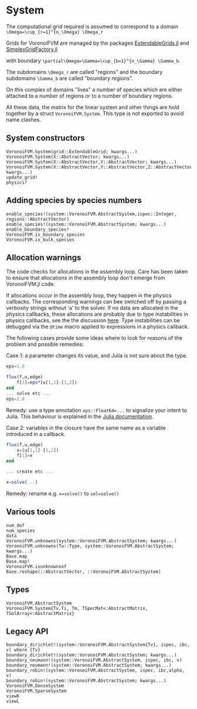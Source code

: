 # System

The computational grid required is assumed to correspond to a domain
``\Omega=\cup_{r=1}^{n_\Omega} \Omega_r`` 

Grids for VoronoiFVM are managed by the packages [ExtendableGrids.jl](https://github.com/j-fu/ExtendableGrids.jl)
and [SimplexGridFactory.jl](https://github.com/j-fu/SimplexGridFactory.jl)


with boundary  ``\partial\Omega=\Gamma=\cup_{b=1}^{n_\Gamma} \Gamma_b``.

The subdomains ``\Omega_r`` are called "regions" and the boundary subdomains ``\Gamma_b`` are called "boundary regions".

On this complex of domains "lives"  a number of species which are either attached to a number of regions or to a number of boundary regions.

All these data, the matrix for the linear system and other things are hold together by a struct `VoronoiFVM.System`. 
This type is not exported to avoid name clashes.


## System constructors

```@docs
VoronoiFVM.System(grid::ExtendableGrid; kwargs...)
VoronoiFVM.System(X::AbstractVector; kwargs...)
VoronoiFVM.System(X::AbstractVector,Y::AbstractVector; kwargs...)
VoronoiFVM.System(X::AbstractVector,Y::AbstractVector,Z::AbstractVector; kwargs...)
update_grid!
physics!
```

## Adding species by species numbers
```@docs
enable_species!(system::VoronoiFVM.AbstractSystem,ispec::Integer, regions::AbstractVector)
enable_species!(system::VoronoiFVM.AbstractSystem; kwargs...)
enable_boundary_species!
VoronoiFVM.is_boundary_species
VoronoiFVM.is_bulk_species
```


## Allocation warnings

The code checks for allocations in the assembly loop. 
Care has been taken to ensure that allocations in the assembly loop don't emerge
from VoronoiFVM.jl code.

If allocations occur in the assembly  loop, they happen in the physics
callbacks.  The corresponding warnings can bee switched off by passing
a  verbosity strings  without  'a'  to the  solver.   If  no data  are
allocated in the physics callbacks, these allocations are probably due to 
type instabilities in physics callbacks, see the the discussion
[here](../runexamples/#Performance-with-closures).  Type instabilities
can be debugged via the `@time`  macro applied to expressions in a
physics callback.

The following  cases provide some ideas  where to look for  reasons of
the problem and possible remedies:

Case 1: a parameter changes its value, and Julia is not sure about the type.
```julia
eps=1.0

flux(f,u,edge)
    f[1]=eps*(u[1,1]-[1,2])
end
... solve etc ...
eps=2.0
```
Remedy: use a type annotation `eps::Float64=...` to signalize your intent to Julia.
This behaviour is explained in the [Julia documentation](https://docs.julialang.org/en/v1/manual/performance-tips/#man-performance-captured).



Case 2: variables in the closure have the same name as a variable
introduced in a callback.
```julia
flux(f,u,edge)
    x=(u[1,1]-[1,2])
    f[1]=x
end

... create etc ...

x=solve(...)
```
Remedy: rename e.g. `x=solve()` to `sol=solve()`



## Various tools

```@docs
num_dof
num_species
data
VoronoiFVM.unknowns(system::VoronoiFVM.AbstractSystem; kwargs...)
VoronoiFVM.unknowns(Tu::Type, system::VoronoiFVM.AbstractSystem; kwargs...)
Base.map
Base.map!
VoronoiFVM.isunknownsof
Base.reshape(::AbstractVector, ::VoronoiFVM.AbstractSystem)
```

## Types

```@docs
VoronoiFVM.AbstractSystem
VoronoiFVM.System{Tv,Ti, Tm, TSpecMat<:AbstractMatrix, TSolArray<:AbstractMatrix}
```


## Legacy API
```@docs
boundary_dirichlet!(system::VoronoiFVM.AbstractSystem{Tv}, ispec, ibc, v) where {Tv}
boundary_dirichlet!(system::VoronoiFVM.AbstractSystem; kwargs...)
boundary_neumann!(system::VoronoiFVM.AbstractSystem, ispec, ibc, v)
boundary_neumann!(system::VoronoiFVM.AbstractSystem; kwargs...)
boundary_robin!(system::VoronoiFVM.AbstractSystem, ispec, ibc,alpha, v)
boundary_robin!(system::VoronoiFVM.AbstractSystem; kwargs...)
VoronoiFVM.DenseSystem
VoronoiFVM.SparseSystem
viewK
viewL
```

